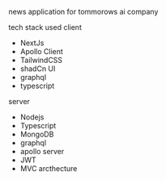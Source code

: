 news application for tommorows ai company

tech stack used
client

- NextJs
- Apollo Client
- TailwindCSS
- shadCn UI
- graphql
- typescript

server

- Nodejs
- Typescript
- MongoDB
- graphql
- apollo server
- JWT
- MVC arcthecture
